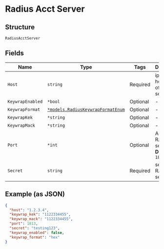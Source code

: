 
# Radius Acct Server

## Structure

`RadiusAcctServer`

## Fields

| Name | Type | Tags | Description |
|  --- | --- | --- | --- |
| `Host` | `string` | Required | ip / hostname of RADIUS server |
| `KeywrapEnabled` | `*bool` | Optional | - |
| `KeywrapFormat` | [`*models.RadiusKeywrapFormatEnum`](../../doc/models/radius-keywrap-format-enum.md) | Optional | - |
| `KeywrapKek` | `*string` | Optional | - |
| `KeywrapMack` | `*string` | Optional | - |
| `Port` | `*int` | Optional | Acct port of RADIUS server<br>**Default**: `1813` |
| `Secret` | `string` | Required | secret of RADIUS server |

## Example (as JSON)

```json
{
  "host": "1.2.3.4",
  "keywrap_kek": "1122334455",
  "keywrap_mack": "1122334455",
  "port": 1813,
  "secret": "testing123",
  "keywrap_enabled": false,
  "keywrap_format": "hex"
}
```

